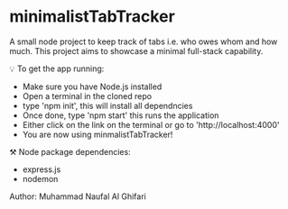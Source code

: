 # minimalistTabTracker
A small node project to keep track of tabs i.e. who owes whom and how much. This project aims to showcase a minimal full-stack capability.

💡 To get the app running:
- Make sure you have Node.js installed
- Open a terminal in the cloned repo
- type 'npm init', this will install all dependncies
- Once done, type 'npm start' this runs the application
- Either click on the link on the terminal or go to 'http://localhost:4000'
- You are now using minmalistTabTracker!

⚒️ Node package dependencies:
- express.js
- nodemon

Author: Muhammad Naufal Al Ghifari
